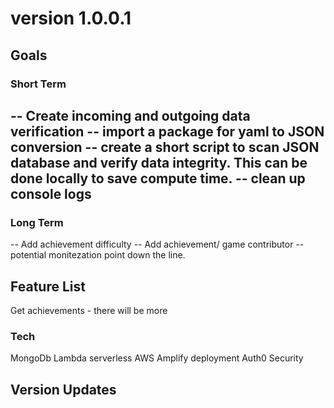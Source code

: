 # version 1.0.0.1

## Goals

### Short Term

-- Create incoming and outgoing data verification
-- import a package for yaml to JSON conversion
-- create a short script to scan JSON database and verify data integrity. This can be done locally to save compute time.
-- clean up console logs
--

### Long Term

-- Add achievement difficulty
-- Add achievement/ game contributor -- potential monitezation point down the line.

## Feature List

Get achievements - there will be more

### Tech

MongoDb
Lambda serverless
AWS Amplify deployment
Auth0 Security

## Version Updates
